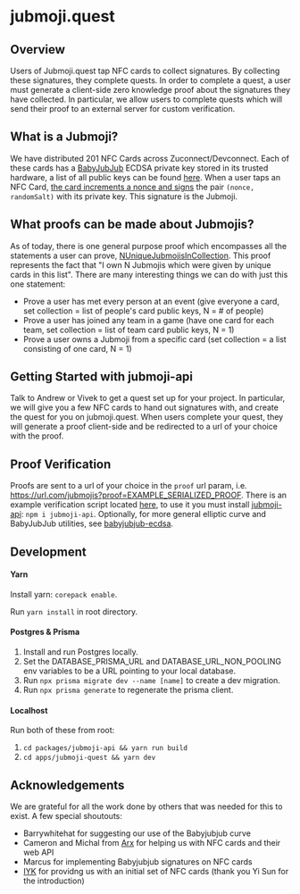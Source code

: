 # jubmoji.quest

## Overview

Users of Jubmoji.quest tap NFC cards to collect signatures. By collecting these signatures, they complete quests. In order to complete a quest, a user must generate a client-side zero knowledge proof about the signatures they have collected. In particular, we allow users to complete quests which will send their proof to an external server for custom verification.

## What is a Jubmoji?

We have distributed 201 NFC Cards across Zuconnect/Devconnect. Each of these cards has a [BabyJubJub](https://eips.ethereum.org/EIPS/eip-2494) ECDSA private key stored in its trusted hardware, a list of all public keys can be found [here](https://github.com/jubmoji/jubmoji.quest/blob/main/packages/jubmoji-api/src/data/cardPubKeys.ts). When a user taps an NFC Card, [the card increments a nonce and signs](https://github.com/arx-research/libhalo/blob/master/docs/halo-command-set.md#command-sign_random) the pair `(nonce, randomSalt)` with its private key. This signature is the Jubmoji.

## What proofs can be made about Jubmojis?

As of today, there is one general purpose proof which encompasses all the statements a user can prove, [NUniqueJubmojisInCollection](https://github.com/jubmoji/jubmoji.quest/blob/5d163d80a6cf672fef3a27022abbf6d0244abfe4/packages/jubmoji-api/src/proofs.ts#L192). This proof represents the fact that "I own N Jubmojis which were given by unique cards in this list". There are many interesting things we can do with just this one statement:

- Prove a user has met every person at an event (give everyone a card, set collection = list of people's card public keys, N = # of people)
- Prove a user has joined any team in a game (have one card for each team, set collection = list of team card public keys, N = 1)
- Prove a user owns a Jubmoji from a specific card (set collection = a list consisting of one card, N = 1)

## Getting Started with jubmoji-api

Talk to Andrew or Vivek to get a quest set up for your project. In particular, we will give you a few NFC cards to hand out signatures with, and create the quest for you on jubmoji.quest. When users complete your quest, they will generate a proof client-side and be redirected to a url of your choice with the proof.

## Proof Verification

Proofs are sent to a url of your choice in the `proof` url param, i.e. https://url.com/jubmojis?proof=EXAMPLE_SERIALIZED_PROOF. There is an example verification script located [here](https://github.com/jubmoji/jubmoji.quest/blob/main/apps/jubmoji-quest/src/examples/exampleVerification.ts), to use it you must install [jubmoji-api](https://github.com/jubmoji/jubmoji.quest/tree/main/packages/jubmoji-api): `npm i jubmoji-api`. Optionally, for more general elliptic curve and BabyJubJub utilities, see [babyjubjub-ecdsa](https://github.com/jubmoji/babyjubjub-ecdsa/tree/main).

## Development

#### Yarn

Install yarn: `corepack enable`.

Run `yarn install` in root directory.

#### Postgres & Prisma

1.  Install and run Postgres locally.
2.  Set the DATABASE_PRISMA_URL and DATABASE_URL_NON_POOLING env variables to be a URL pointing to your local database.
3.  Run `npx prisma migrate dev --name [name]` to create a dev migration.
4.  Run `npx prisma generate` to regenerate the prisma client.

#### Localhost

Run both of these from root:

1. `cd packages/jubmoji-api && yarn run build`
2. `cd apps/jubmoji-quest && yarn dev`

## Acknowledgements

We are grateful for all the work done by others that was needed for this to exist. A few special shoutouts:

- Barrywhitehat for suggesting our use of the Babyjubjub curve
- Cameron and Michal from [Arx](https://arx.org/) for helping us with NFC cards and their web API
- Marcus for implementing Babyjubjub signatures on NFC cards
- [IYK](https://www.iyk.app/) for providng us with an initial set of NFC cards (thank you Yi Sun for the introduction)
